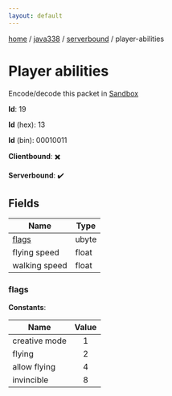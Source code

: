 ```yaml
---
layout: default
---
```


[home](/)  /  [java338](/protocol/java338)  /  [serverbound](/protocol/java338/serverbound)  /  player-abilities

# Player abilities

Encode/decode this packet in [Sandbox](../../../sandbox/java338#serverbound.player_abilities)

**Id**: 19

**Id** (hex): 13

**Id** (bin): 00010011

**Clientbound**: ✖️

**Serverbound**: ✔️

## Fields

Name | Type
---|---
[flags](#flags) | ubyte
flying speed | float
walking speed | float

### flags

**Constants**:

Name | Value
---|:---:
creative mode | 1
flying | 2
allow flying | 4
invincible | 8
